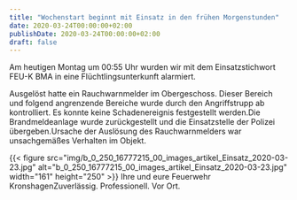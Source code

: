 ```yaml
---
title: "Wochenstart beginnt mit Einsatz in den frühen Morgenstunden"
date: 2020-03-24T00:00:00+02:00
publishDate: 2020-03-24T00:00:00+02:00
draft: false
---
```


Am heutigen Montag um 00:55 Uhr wurden wir mit dem Einsatzstichwort FEU-K BMA in eine Flüchtlingsunterkunft alarmiert.

<!--more-->

Ausgelöst hatte ein Rauchwarnmelder im Obergeschoss. Dieser Bereich und folgend angrenzende Bereiche wurde durch den Angriffstrupp ab kontrolliert. Es konnte keine Schadenereignis festgestellt werden.Die Brandmeldeanlage wurde zurückgestellt und die Einsatzstelle der Polizei übergeben.Ursache der Auslösung des Rauchwarnmelders war unsachgemäßes Verhalten im Objekt.


{{< figure src="img/b_0_250_16777215_00_images_artikel_Einsatz_2020-03-23.jpg" alt="b_0_250_16777215_00_images_artikel_Einsatz_2020-03-23.jpg" width="161" height="250" >}}
Ihre und eure Feuerwehr KronshagenZuverlässig. Professionell. Vor Ort.

